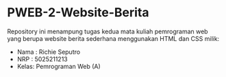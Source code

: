 # PWEB-2-Website-Berita

Repository ini menampung tugas kedua mata kuliah pemrograman web yang berupa
website berita sederhana menggunakan HTML dan CSS milik:

- Nama : Richie Seputro
- NRP : 5025211213
- Kelas: Pemrograman Web (A)
